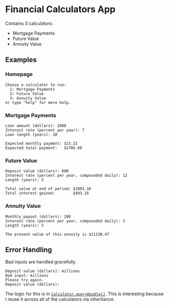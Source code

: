 # Financial Calculators App

Contains 3 calculators:
- Mortgage Payments
- Future Value
- Annuity Value

## Examples

### Homepage
```
Choose a calculator to run:
  1: Mortgage Payments
  2: Future Value
  3: Annuity Value
or type "help" for more help.
```

### Mortgage Payments
```
Loan amount (dollars): 2000
Interest rate (percent per year): 7
Loan length (years): 10

Expected monthly payment: $23.22
Expected total payment:   $2786.60
```

### Future Value
```
Deposit value (dollars): 600
Interest rate (percent per year, compounded daily): 12
Length (years): 5

Total value at end of period: $1093.16
Total interest gained:        $493.16
```

### Annuity Value
```
Monthly payout (dollars): 200
Interest rate (percent per year, compounded daily): 3
Length (years): 5

The present value of this annuity is $11130.47
```

## Error Handling

Bad inputs are handled gracefully.

```
Deposit value (dollars): millions
Bad input: millions
Please try again.
Deposit value (dollars): 
```

The logic for this is in [`Calculator.queryDouble()`](https://github.com/Benjamin-Bergman/financial-calculators/blob/main/src/main/java/com/pluralsight/calculators/Calculator.java#L19). This is interesting because I reuse it across all of the calculators via inheritance.
